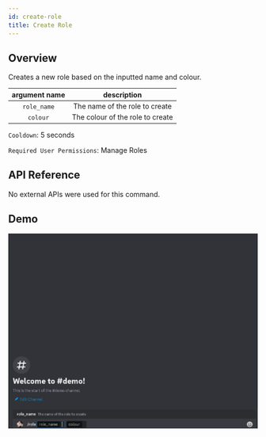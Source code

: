 ```yaml
---
id: create-role
title: Create Role
---
```


## Overview

Creates a new role based on the inputted name and colour.

| argument name |           description            |
| :-----------: | :------------------------------: |
|  `role_name`  |  The name of the role to create  |
|   `colour`    | The colour of the role to create |

`Cooldown`: 5 seconds

`Required User Permissions`: Manage Roles

## API Reference

No external APIs were used for this command.

## Demo

![Create Role Command Demo GIF](../../../public/moderation/role.gif)
